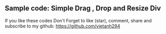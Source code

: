 Sample code:
Simple Drag , Drop and Resize Div
---
If you like these codes
Don't Forget to like (star), comment, share and subscribe to my github:
https://github.com/vietanh294
